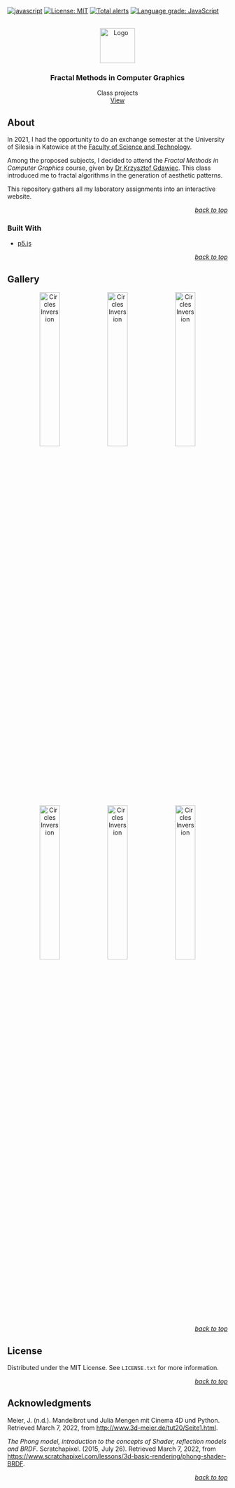 <div id="top"></div>

<!-- PROJECT SHIELDS -->

[![javascript](https://badges.aleen42.com/src/javascript.svg)](https://developer.mozilla.org/fr/docs/Web/JavaScript)
[![License: MIT](https://img.shields.io/badge/License-MIT-yellow.svg)](https://opensource.org/licenses/MIT)
[![Total alerts](https://img.shields.io/lgtm/alerts/g/Eccsx/FMiCG.svg?logo=lgtm&logoWidth=18)](https://lgtm.com/projects/g/Eccsx/FMiCG/alerts/)
[![Language grade: JavaScript](https://img.shields.io/lgtm/grade/javascript/g/Eccsx/FMiCG.svg?logo=lgtm&logoWidth=18)](https://lgtm.com/projects/g/Eccsx/FMiCG/context:javascript)

<!-- PROJECT LOGO -->

<br />

<div align="center">
    <a href="https://github.com/Luunynliny/FMiCG">
        <img src="img/univ.png" alt="Logo" height="80">
    </a>
    <h3 align="center">Fractal Methods in Computer Graphics</h3>
    <p align="center">
        Class projects
        <br />
        <a href="https://eccsx.github.io/FMiCG/">View</a>
    </p>
</div>



<!-- ABOUT THE PROJECT -->

## About

In 2021, I had the opportunity to do an exchange semester at the University of Silesia in Katowice at the [Faculty of Science and Technology](https://us.edu.pl/wydzial/wnst/en/).

Among the proposed subjects, I decided to attend the *Fractal Methods in Computer Graphics* course, given by [Dr Krzysztof Gdawiec](https://www.researchgate.net/profile/Krzysztof-Gdawiec).
This class introduced me to fractal algorithms in the generation of aesthetic patterns.

This repository gathers all my laboratory assignments into an interactive website.

<p align="right"><a href="#top"><i>back to top</i></a></p>

### Built With

* [p5.js](https://p5js.org/)

<p align="right"><a href="#top"><i>back to top</i></a></p>

<!-- USAGE EXAMPLES -->

## Gallery

<div align="center">
    <img src="img/circles.png" alt="Circles Inversion" width="30%">
    <img src="img/mandelbrot.png" alt="Circles Inversion" width="30%">
    <img src="img/julia.png" alt="Circles Inversion" width="30%">
</div>

<div align="center">
    <img src="img/schroder.png" alt="Circles Inversion" width="30%">
    <img src="img/noor.png" alt="Circles Inversion" width="30%">
    <img src="img/quaternion.png" alt="Circles Inversion" width="30%">
</div>

<p align="right"><a href="#top"><i>back to top</i></a></p>

<!-- LICENSE -->

## License

Distributed under the MIT License. See `LICENSE.txt` for more information.

<p align="right"><a href="#top"><i>back to top</i></a></p>

<!-- ACKNOWLEDGMENTS -->

## Acknowledgments

Meier, J. (n.d.). Mandelbrot und Julia Mengen mit Cinema 4D und Python. Retrieved March 7, 2022, from http://www.3d-meier.de/tut20/Seite1.html.

*The Phong model, introduction to the concepts of Shader, reflection models and BRDF*. Scratchapixel. (2015, July 26). Retrieved March 7, 2022, from https://www.scratchapixel.com/lessons/3d-basic-rendering/phong-shader-BRDF.

<p align="right"><a href="#top"><i>back to top</i></a></p>
